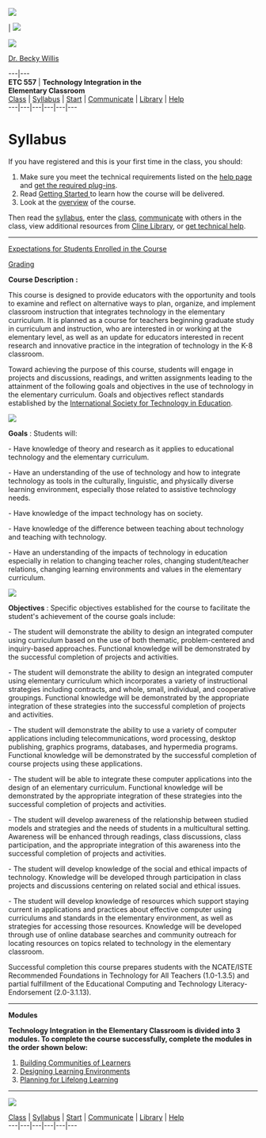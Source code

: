 ![](centlogo_top.JPG)

|  ![](ceelogo.GIF)

![](willis.jpg)

[Dr. Becky Willis](http://jan.ucc.nau.edu/~emw4/)  
  
---|---  
**ETC 557** |  **Technology Integration in the  
Elementary Classroom**  
[ Class](http://jan.ucc.nau.edu/~emw4/etc557/class/index.html) |
[Syllabus](http://jan.ucc.nau.edu/~emw4/etc557/class/syllabus.html) |
[Start](http://jan.ucc.nau.edu/~emw4/etc557/class/start.html) |
[Communicate](http://jan.ucc.nau.edu/~emw4/etc557/class/comm.html) |
[Library](http://www.nau.edu/cline) |
[Help](http://jan.ucc.nau.edu/~emw4/etc557/class/help.html)  
---|---|---|---|---|---  
  


# Syllabus

If you have registered and this is your first time in the class, you should:

  1. Make sure you meet the technical requirements listed on the [help page](http://jan.ucc.nau.edu/~emw4/etc557/class/help.html) and [get the required plug-ins](http://jan.ucc.nau.edu/~emw4/etc557/class/help.html).
  2. Read [Getting Started](http://jan.ucc.nau.edu/~emw4/etc557/class/start.html)[ ](http://jan.ucc.nau.edu/~emw4/etc547/start.html) to learn how the course will be delivered.
  3. Look at the [overview](http://jan.ucc.nau.edu/~emw4/etc557/class/overview.html) of the course.

Then read the
[syllabus](http://jan.ucc.nau.edu/~emw4/etc557/class/syllabus.html), enter the
[class](http://jan.ucc.nau.edu/~emw4/etc557/class/index.html),
[communicate](http://jan.ucc.nau.edu/~emw4/etc557/class/comm.html) with others
in the class, view additional resources from [Cline
Library](http://www.nau.edu/cline/), or [get technical
help](http://jan.ucc.nau.edu/~emw4/etc557/class/help.html).

* * *

[Expectations for Students Enrolled in the
Course](http://jan.ucc.nau.edu/~emw4/etc557/class/expect.html)

[Grading](http://jan.ucc.nau.edu/~emw4/etc557/class/grading.html)

**Course Description** **:**

This course is designed to provide educators with the opportunity and tools to
examine and reflect on alternative ways to plan, organize, and implement
classroom instruction that integrates technology in the elementary curriculum.
It is planned as a course for teachers beginning graduate study in curriculum
and instruction, who are interested in or working at the elementary level, as
well as an update for educators interested in recent research and innovative
practice in the integration of technology in the K-8 classroom.

Toward achieving the purpose of this course, students will engage in projects
and discussions, readings, and written assignments leading to the attainment
of the following goals and objectives in the use of technology in the
elementary curriculum. Goals and objectives reflect standards established by
the [International Society for Technology in Education](http://www.iste.org).

![](bluestem.gif)

**Goals** : Students will:

\- Have knowledge of theory and research as it applies to educational
technology and the elementary curriculum.

\- Have an understanding of the use of technology and how to integrate
technology as tools in the culturally, linguistic, and physically diverse
learning environment, especially those related to assistive technology needs.

\- Have knowledge of the impact technology has on society.

\- Have knowledge of the difference between teaching about technology and
teaching with technology.

\- Have an understanding of the impacts of technology in education especially
in relation to changing teacher roles, changing student/teacher relations,
changing learning environments and values in the elementary curriculum.

![](bluestem.gif)

**Objectives** : Specific objectives established for the course to facilitate
the student's achievement of the course goals include:

\- The student will demonstrate the ability to design an integrated computer
using curriculum based on the use of both thematic, problem-centered and
inquiry-based approaches. Functional knowledge will be demonstrated by the
successful completion of projects and activities.

\- The student will demonstrate the ability to design an integrated computer
using elementary curriculum which incorporates a variety of instructional
strategies including contracts, and whole, small, individual, and cooperative
groupings. Functional knowledge will be demonstrated by the appropriate
integration of these strategies into the successful completion of projects and
activities.

\- The student will demonstrate the ability to use a variety of computer
applications including telecommunications, word processing, desktop
publishing, graphics programs, databases, and hypermedia programs. Functional
knowledge will be demonstrated by the successful completion of course projects
using these applications.

\- The student will be able to integrate these computer applications into the
design of an elementary curriculum. Functional knowledge will be demonstrated
by the appropriate integration of these strategies into the successful
completion of projects and activities.

\- The student will develop awareness of the relationship between studied
models and strategies and the needs of students in a multicultural setting.
Awareness will be enhanced through readings, class discussions, class
participation, and the appropriate integration of this awareness into the
successful completion of projects and activities.

\- The student will develop knowledge of the social and ethical impacts of
technology. Knowledge will be developed through participation in class
projects and discussions centering on related social and ethical issues.

\- The student will develop knowledge of resources which support staying
current in applications and practices about effective computer using
curriculums and standards in the elementary environment, as well as strategies
for accessing those resources. Knowledge will be developed through use of
online database searches and community outreach for locating resources on
topics related to technology in the elementary classroom.



Successful completion this course prepares students with the NCATE/ISTE
Recommended Foundations in Technology for All Teachers (1.0-1.3.5) and partial
fulfillment of the Educational Computing and Technology Literacy-Endorsement
(2.0-3.1.13).

* * *

**Modules**

**Technology Integration in the Elementary Classroom is divided into 3
modules. To complete the course successfully, complete the modules in the
order shown below:**

  1. [Building Communities of Learners](http://jan.ucc.nau.edu/~emw4/etc557/class/community/index.html)
  2. [Designing Learning Environments](http://jan.ucc.nau.edu/~emw4/etc557/class/environment/index.html)
  3. [Planning for Lifelong Learning](http://jan.ucc.nau.edu/~emw4/etc557/class/lifelong/index.html)

* * *

![](bookturn.gif)

[ Class](http://jan.ucc.nau.edu/~emw4/etc557/class/index.html) |
[Syllabus](http://jan.ucc.nau.edu/~emw4/etc557/class/syllabus.html) |
[Start](http://jan.ucc.nau.edu/~emw4/etc557/class/start.html) |
[Communicate](http://jan.ucc.nau.edu/~emw4/etc557/class/comm.html) |
[Library](http://www.nau.edu/cline) |
[Help](http://jan.ucc.nau.edu/~emw4/etc557/class/help.html)  
---|---|---|---|---|---

